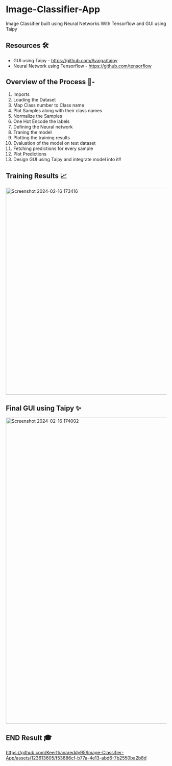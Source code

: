 # Image-Classifier-App
Image Classifier built using Neural Networks With Tensorflow and GUI using Taipy

## Resources 🛠️
- GUI using Taipy - https://github.com/Avaiga/taipy
- Neural Network using Tensorflow - https://github.com/tensorflow

## Overview of the Process 🚀-
1. Imports
2. Loading the Dataset
3. Map Class number to Class name
4. Plot Samples along with their class names
5. Normalize the Samples
6. One Hot Encode the labels
7. Defining the Neural network
8. Traning the model
9. Plotting the training results
10. Evaluation of the model on test dataset
11. Fetching predictions for every sample
12. Plot Predictions
13. Design GUI using Taipy and integrate model into it!!

## Training Results 📈
<img width="649" alt="Screenshot 2024-02-16 173416" src="https://github.com/Keerthanareddy95/Image-Classifier-App/assets/123613605/535a6406-6427-4550-8ccc-aeb0ef1dfb0f">

## Final GUI using Taipy ✨
<img width="960" alt="Screenshot 2024-02-16 174002" src="https://github.com/Keerthanareddy95/Image-Classifier-App/assets/123613605/3f38d748-2f0c-4e00-9bc5-dc9d2cca4861">

## END Result 🎓

https://github.com/Keerthanareddy95/Image-Classifier-App/assets/123613605/f53886cf-b77a-4e13-abd6-7b2550ba2b8d

